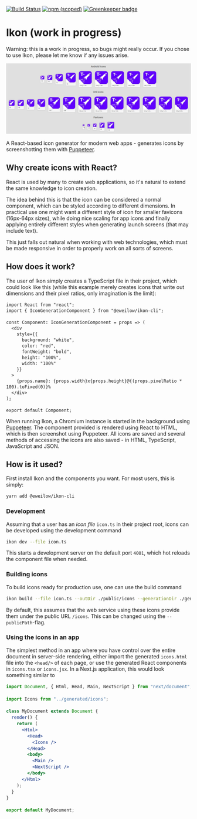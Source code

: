 [![Build Status](https://travis-ci.com/eweilow/ikon.svg?branch=master)](https://travis-ci.com/eweilow/ikon)
[![npm (scoped)](https://img.shields.io/npm/v/@eweilow/ikon-cli.svg)](https://www.npmjs.com/package/@eweilow/ikon-cli)
[![Greenkeeper badge](https://badges.greenkeeper.io/eweilow/ikon.svg)](https://greenkeeper.io/)

# Ikon (**work in progress**)

Warning: this is a work in progress, so bugs might really occur. If you chose to use Ikon, please let me know if any issues arise.

![head](./head.jpg)

A React-based icon generator for modern web apps - generates icons by screenshotting them with [Puppeteer](https://github.com/GoogleChrome/puppeteer).

## Why create icons with React?

React is used by many to create web applications, so it's natural to extend the same knowledge to icon creation.

The idea behind this is that the icon can be considered a normal component, which can be styled according to different dimensions.
In practical use one might want a different style of icon for smaller favicons (16px-64px sizes), while doing nice scaling for app icons and finally applying entirely different styles when generating launch screens (that may include text).

This just falls out natural when working with web technologies, which must be made responsive in order to properly work on all sorts of screens.

## How does it work?

The user of Ikon simply creates a TypeScript file in their project, which could look like this (while this example merely creates icons that write out dimensions and their pixel ratios, only imagination is the limit):

```tsx
import React from "react";
import { IconGenerationComponent } from "@eweilow/ikon-cli";

const Component: IconGenerationComponent = props => (
  <div
    style={{
      background: "white",
      color: "red",
      fontWeight: "bold",
      height: "100%",
      width: "100%"
    }}
  >
    {props.name}: {props.width}x{props.height}@{(props.pixelRatio * 100).toFixed(0)}%
  </div>
);

export default Component;
```

When running Ikon, a Chromium instance is started in the background using [Puppeteer](https://github.com/GoogleChrome/puppeteer).
The component provided is rendered using React to HTML, which is then screenshot using Puppeteer.
All icons are saved and several methods of accessing the icons are also saved - in HTML, TypeScript, JavaScript and JSON.

## How is it used?

First install Ikon and the components you want. For most users, this is simply:

```bash
yarn add @eweilow/ikon-cli
```

### Development

Assuming that a user has an _icon file_ `icon.ts` in their project root, icons can be developed using the development command

```bash
ikon dev --file icon.ts
```

This starts a development server on the default port `4001`, which hot reloads the component file when needed.

### Building icons

To build icons ready for production use, one can use the build command

```bash
ikon build --file icon.ts --outDir ./public/icons --generationDir ./generated
```

By default, this assumes that the web service using these icons provide them under the public URL `/icons`. This can be changed using the `--publicPath`-flag.

### Using the icons in an app

The simplest method in an app where you have control over the entire document in server-side rendering, either import the generated `icons.html` file into the `<head/>` of each page, or use the generated React components in `icons.tsx` or `icons.jsx`.
In a Next.js application, this would look something similar to

```jsx
import Document, { Html, Head, Main, NextScript } from "next/document";

import Icons from "../generated/icons";

class MyDocument extends Document {
  render() {
    return (
      <Html>
        <Head>
          <Icons />
        </Head>
        <body>
          <Main />
          <NextScript />
        </body>
      </Html>
    );
  }
}

export default MyDocument;
```
